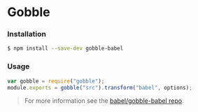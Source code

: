 # Gobble

### Installation

```sh
$ npm install --save-dev gobble-babel
```

### Usage

```js
var gobble = require("gobble");
module.exports = gobble("src").transform("babel", options);
```

> For more information see the
> [babel/gobble-babel repo](https://github.com/babel/gobble-babel).
